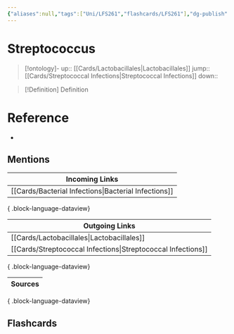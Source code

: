 ```yaml
---
{"aliases":null,"tags":["Uni/LFS261","flashcards/LFS261"],"dg-publish":true,"permalink":"/cards/streptococcus/","dgPassFrontmatter":true}
---
```


# Streptococcus

> [!ontology]-
> up:: [[Cards/Lactobacillales\|Lactobacillales]]
> jump:: [[Cards/Streptococcal Infections\|Streptococcal Infections]]
> down:: 

> [!Definition] Definition

# Reference

- 

## Mentions

| Incoming Links                                          |
| ------------------------------------------------------- |
| [[Cards/Bacterial Infections\|Bacterial Infections]] |

{ .block-language-dataview}

| Outgoing Links                                                  |
| --------------------------------------------------------------- |
| [[Cards/Lactobacillales\|Lactobacillales]]                   |
| [[Cards/Streptococcal Infections\|Streptococcal Infections]] |

{ .block-language-dataview}

| Sources |
| ------- |

{ .block-language-dataview}

## Flashcards